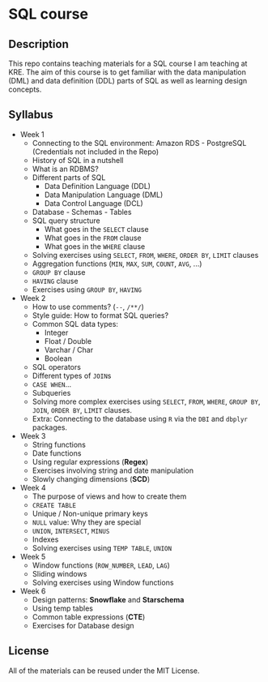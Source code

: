 # SQL course

## Description
This repo contains teaching materials for a SQL course I am teaching at KRE. The aim of this course is to get familiar with the data manipulation (DML) and data definition (DDL) parts of SQL as well as learning design concepts.

## Syllabus

- Week 1
  - Connecting to the SQL environment: Amazon RDS - PostgreSQL (Credentials not included in the Repo)
  - History of SQL in a nutshell
  - What is an RDBMS?
  - Different parts of SQL
    - Data Definition Language (DDL)
    - Data Manipulation Language (DML)
    - Data Control Language (DCL)
  - Database - Schemas - Tables
  - SQL query structure
    - What goes in the `SELECT` clause
    - What goes in the `FROM` clause
    - What goes in the `WHERE` clause
  - Solving exercises using `SELECT`, `FROM`, `WHERE`, `ORDER BY`, `LIMIT` clauses
  - Aggregation functions (`MIN`, `MAX`, `SUM`, `COUNT`, `AVG`, ...)
  - `GROUP BY` clause
  - `HAVING` clause
  - Exercises using `GROUP BY`, `HAVING`
- Week 2
  - How to use comments? (`--`, `/**/`)
  - Style guide: How to format SQL queries?
  - Common SQL data types:
    - Integer
    - Float / Double
    - Varchar / Char
    - Boolean
  - SQL operators
  - Different types of `JOIN`s
  - `CASE WHEN`...
  - Subqueries
  - Solving more complex exercises using `SELECT`, `FROM`, `WHERE`, `GROUP BY`, `JOIN`, `ORDER BY`, `LIMIT` clauses.
  - Extra: Connecting to the database using `R` via the `DBI` and `dbplyr` packages.
- Week 3
  - String functions
  - Date functions
  - Using regular expressions (**Regex**)
  - Exercises involving string and date manipulation
  - Slowly changing dimensions (**SCD**)
- Week 4
  - The purpose of views and how to create them
  - `CREATE TABLE`
  - Unique / Non-unique primary keys
  - `NULL` value: Why they are special
  - `UNION`, `INTERSECT`, `MINUS`
  - Indexes
  - Solving exercises using `TEMP TABLE`, `UNION`
- Week 5
  - Window functions (`ROW_NUMBER`, `LEAD`, `LAG`)
  - Sliding windows
  - Solving exercises using Window functions
- Week 6
  - Design patterns: **Snowflake** and **Starschema**
  - Using temp tables
  - Common table expressions (**CTE**)
  - Exercises for Database design

## License
All of the materials can be reused under the MIT License.
